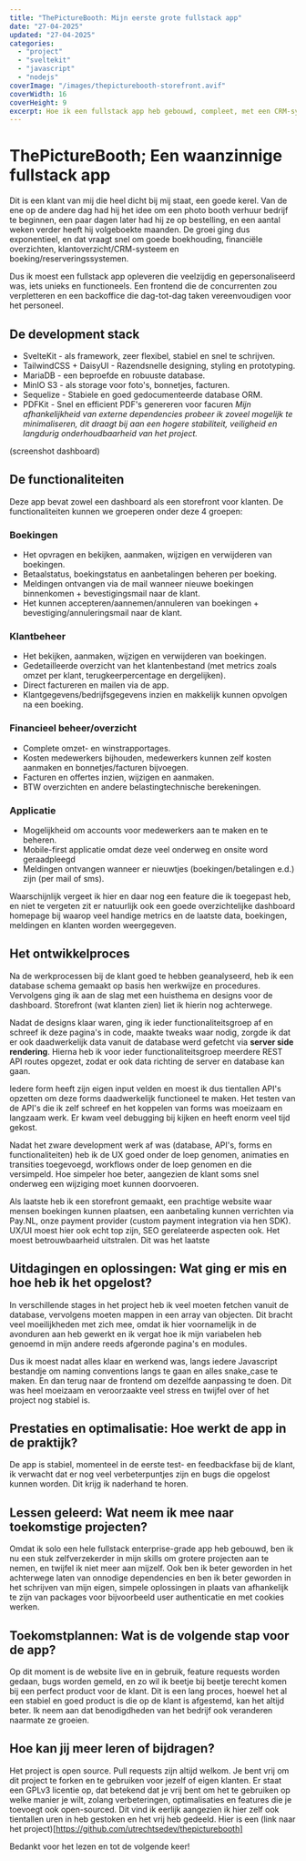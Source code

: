 ```yaml
---
title: "ThePictureBooth: Mijn eerste grote fullstack app"
date: "27-04-2025"
updated: "27-04-2025"
categories:
  - "project"
  - "sveltekit"
  - "javascript"
  - "nodejs"
coverImage: "/images/thepicturebooth-storefront.avif"
coverWidth: 16
coverHeight: 9
excerpt: Hoe ik een fullstack app heb gebouwd, compleet, met een CRM-systeem, factureringsysteem, klantbeheer en boekingbeheer
---
```


# ThePictureBooth; Een waanzinnige fullstack app

Dit is een klant van mij die heel dicht bij mij staat, een goede kerel. Van de ene op de andere dag had hij het idee om een photo booth verhuur bedrijf te beginnen, een paar dagen later had hij ze op bestelling, en een aantal weken verder heeft hij volgeboekte maanden. De groei ging dus exponentieel, en dat vraagt snel om goede boekhouding, financiële overzichten, klantoverzicht/CRM-systeem en boeking/reserveringssystemen.

Dus ik moest een fullstack app opleveren die veelzijdig en gepersonaliseerd was, iets unieks en functioneels. Een frontend die de concurrenten zou verpletteren en een backoffice die dag-tot-dag taken vereenvoudigen voor het personeel.

## De development stack
* SvelteKit - als framework, zeer flexibel, stabiel en snel te schrijven.
* TailwindCSS + DaisyUI - Razendsnelle designing, styling en prototyping.
* MariaDB - een beproefde en robuuste database.
* MinIO S3 - als storage voor foto's, bonnetjes, facturen.
* Sequelize - Stabiele en goed gedocumenteerde database ORM.
* PDFKit - Snel en efficient PDF's genereren voor facuren
*Mijn afhankelijkheid van externe dependencies probeer ik zoveel mogelijk te minimaliseren, dit draagt bij aan een hogere stabiliteit, veiligheid en langdurig onderhoudbaarheid van het project.*


(screenshot dashboard)
## De functionaliteiten
Deze app bevat zowel een dashboard als een storefront voor klanten. De functionaliteiten kunnen we groeperen onder deze 4 groepen:

### Boekingen
* Het opvragen en bekijken, aanmaken, wijzigen en verwijderen van boekingen.
* Betaalstatus, boekingstatus en aanbetalingen beheren per boeking.
* Meldingen ontvangen via de mail wanneer nieuwe boekingen binnenkomen + bevestigingsmail naar de klant.
* Het kunnen accepteren/aannemen/annuleren van boekingen + bevestiging/annuleringsmail naar de klant.
### Klantbeheer
* Het  bekijken, aanmaken, wijzigen en verwijderen van boekingen.
* Gedetailleerde overzicht van het klantenbestand (met metrics zoals omzet per klant, terugkeerpercentage en dergelijken).
* Direct factureren en mailen via de app.
* Klantgegevens/bedrijfsgegevens inzien en makkelijk kunnen opvolgen na een boeking.
### Financieel beheer/overzicht
* Complete omzet- en winstrapportages.
* Kosten medewerkers bijhouden, medewerkers kunnen zelf kosten aanmaken en bonnetjes/facturen bijvoegen.
* Facturen en offertes inzien, wijzigen en aanmaken.
* BTW overzichten en andere belastingtechnische berekeningen.
### Applicatie
* Mogelijkheid om accounts voor medewerkers aan te maken en te beheren.
* Mobile-first applicatie omdat deze veel onderweg en onsite word geraadpleegd
* Meldingen ontvangen wanneer er nieuwtjes (boekingen/betalingen e.d.) zijn (per mail of sms).

Waarschijnlijk vergeet ik hier en daar nog een feature die ik toegepast heb, en niet te vergeten zit er natuurlijk ook een goede overzichtelijke dashboard homepage bij waarop veel handige metrics en de laatste data, boekingen, meldingen en klanten worden weergegeven.

## Het ontwikkelproces
Na de werkprocessen bij de klant goed te hebben geanalyseerd, heb ik een database schema gemaakt op basis hen werkwijze en procedures. Vervolgens ging ik aan de slag met een huisthema en designs voor de dashboard. Storefront (wat klanten zien) liet ik hierin nog achterwege.

Nadat de designs klaar waren, ging ik ieder functionaliteitsgroep af en schreef ik deze pagina's in code, maakte tweaks waar nodig, zorgde ik dat er ook daadwerkelijk data vanuit de database werd gefetcht via **server side rendering**. Hierna heb ik voor ieder functionaliteitsgroep meerdere REST API routes opgezet, zodat er ook data richting de server en database kan gaan.

Iedere form heeft zijn eigen input velden en moest ik dus tientallen API's opzetten om deze forms daadwerkelijk functioneel te maken. Het testen van de API's die ik zelf schreef en het koppelen van forms was moeizaam en langzaam werk. Er kwam veel debugging bij kijken en heeft enorm veel tijd gekost.

Nadat het zware development werk af was (database, API's, forms en functionaliteiten) heb ik de UX goed onder de loep genomen, animaties en transities toegevoegd, workflows onder de loep genomen en die versimpeld. Hoe simpeler hoe beter, aangezien de klant soms snel onderweg een wijziging moet kunnen doorvoeren. 

Als laatste heb ik een storefront gemaakt, een prachtige website waar mensen boekingen kunnen plaatsen, een aanbetaling kunnen verrichten via Pay.NL, onze payment provider (custom payment integration via hen SDK). UX/UI moest hier ook echt top zijn, SEO gerelateerde aspecten ook. Het moest betrouwbaarheid uitstralen. Dit was het laatste 

## Uitdagingen en oplossingen: Wat ging er mis en hoe heb ik het opgelost?

In verschillende stages in het project heb ik veel moeten fetchen vanuit de database, vervolgens moeten mappen in een array van objecten. Dit bracht veel moeilijkheden met zich mee, omdat ik hier voornamelijk in de avonduren aan heb gewerkt en ik vergat hoe ik mijn variabelen heb genoemd in mijn andere reeds afgeronde pagina's en modules.

Dus ik moest nadat alles klaar en werkend was, langs iedere Javascript bestandje om naming conventions langs te gaan en alles snake_case te maken. En dan terug naar de frontend om dezelfde aanpassing te doen. Dit was heel moeizaam en veroorzaakte veel stress en twijfel over of het project nog stabiel is.

## Prestaties en optimalisatie: Hoe werkt de app in de praktijk?
De app is stabiel, momenteel in de eerste test- en feedbackfase bij de klant, ik verwacht dat er nog veel verbeterpuntjes zijn en bugs die opgelost kunnen worden. Dit krijg ik naderhand te horen.

## Lessen geleerd: Wat neem ik mee naar toekomstige projecten?
Omdat ik solo een hele fullstack enterprise-grade app heb gebouwd, ben ik nu een stuk zelfverzekerder in mijn skills om grotere projecten aan te nemen, en twijfel ik niet meer aan mijzelf. Ook ben ik beter geworden in het achterwege laten van onnodige dependencies en ben ik beter geworden in het schrijven van mijn eigen, simpele oplossingen in plaats van afhankelijk te zijn van packages voor bijvoorbeeld user authenticatie en met cookies werken.

## Toekomstplannen: Wat is de volgende stap voor de app?
Op dit moment is de website live en in gebruik, feature requests worden gedaan, bugs worden gemeld, en zo wil ik beetje bij beetje terecht komen bij een perfect product voor de klant. Dit is een lang proces, hoewel het al een stabiel en goed product is die op de klant is afgestemd, kan het altijd beter. Ik neem aan dat benodigdheden van het bedrijf ook veranderen naarmate ze groeien. 

## Hoe kan jij meer leren of bijdragen? 
Het project is open source. Pull requests zijn altijd welkom. Je bent vrij om dit project te forken en te gebruiken voor jezelf of eigen klanten. Er staat een GPLv3 licentie op, dat betekend dat je vrij bent om het te gebruiken op welke manier je wilt, zolang verbeteringen, optimalisaties en features die je toevoegt ook open-sourced. Dit vind ik eerlijk aangezien ik hier zelf ook tientallen uren in heb gestoken en het vrij heb gedeeld. Hier is een (link naar het project)[https://github.com/utrechtsedev/thepicturebooth]

Bedankt voor het lezen en tot de volgende keer!
